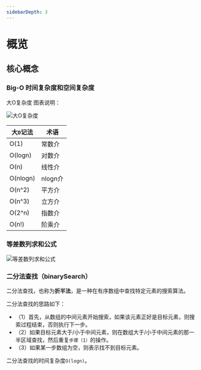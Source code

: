 ```yaml
---
sidebarDepth: 3
---
```


# 概览

## 核心概念

### Big-O 时间复杂度和空间复杂度

大O复杂度 图表说明：

![大O复杂度](/img/algorithms/big-o-complexity-chart.png) 

大`O`记法 | 术语
---|---
O(1) | 常数介
O(logn) | 对数介
O(n) | 线性介
O(nlogn) | nlogn介
O(n^2) | 平方介
O(n^3) | 立方介
O(2^n) | 指数介
O(n!) | 阶乘介


### 等差数列求和公式

![等差数列求和公式](/img/algorithms/arithmetic_sequence.jpg) 

### 二分法查找（binarySearch）
二分法查找，也称为**折半法**，是一种在有序数组中查找特定元素的搜索算法。

二分法查找的思路如下：
- （1）首先，从数组的中间元素开始搜索，如果该元素正好是目标元素，则搜索过程结束，否则执行下一步。
- （2）如果目标元素大于/小于中间元素，则在数组大于/小于中间元素的那一半区域查找，然后重复`步骤（1）`的操作。
- （3）如果某一步数组为空，则表示找不到目标元素。

二分法查找的时间复杂度`O(logn)`。
